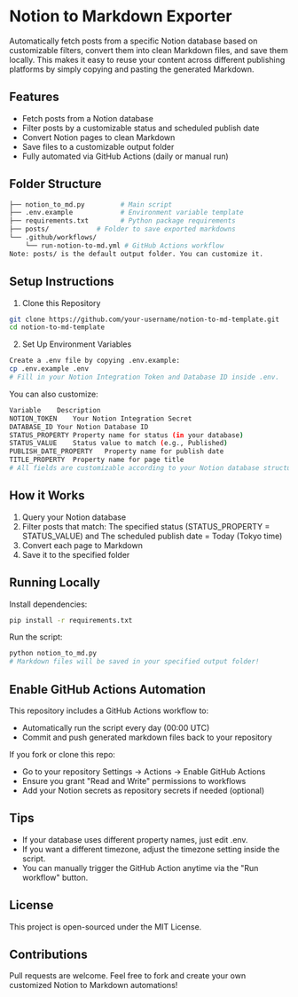 # Notion to Markdown Exporter

Automatically fetch posts from a specific Notion database based on customizable filters, convert them into clean Markdown files, and save them locally.
This makes it easy to reuse your content across different publishing platforms by simply copying and pasting the generated Markdown.

## Features

- Fetch posts from a Notion database
- Filter posts by a customizable status and scheduled publish date
- Convert Notion pages to clean Markdown
- Save files to a customizable output folder
- Fully automated via GitHub Actions (daily or manual run)

## Folder Structure

```bash
├── notion_to_md.py         # Main script
├── .env.example            # Environment variable template
├── requirements.txt        # Python package requirements
├── posts/            # Folder to save exported markdowns
└── .github/workflows/
    └── run-notion-to-md.yml # GitHub Actions workflow
Note: posts/ is the default output folder. You can customize it.
```

##  Setup Instructions

1. Clone this Repository

```bash
git clone https://github.com/your-username/notion-to-md-template.git
cd notion-to-md-template
```

2. Set Up Environment Variables
```bash
Create a .env file by copying .env.example:
cp .env.example .env
# Fill in your Notion Integration Token and Database ID inside .env.
```

You can also customize:

```bash
Variable	Description
NOTION_TOKEN	Your Notion Integration Secret	
DATABASE_ID	Your Notion Database ID	
STATUS_PROPERTY	Property name for status (in your database)	
STATUS_VALUE	Status value to match (e.g., Published)	
PUBLISH_DATE_PROPERTY	Property name for publish date	
TITLE_PROPERTY	Property name for page title	
# All fields are customizable according to your Notion database structure.
```

## How it Works
1. Query your Notion database
2. Filter posts that match: The specified status (STATUS_PROPERTY = STATUS_VALUE) and The scheduled publish date = Today (Tokyo time)
3. Convert each page to Markdown
4. Save it to the specified folder

## Running Locally
Install dependencies:
```bash
pip install -r requirements.txt
```

Run the script:
```bash
python notion_to_md.py
# Markdown files will be saved in your specified output folder!
```

## Enable GitHub Actions Automation
This repository includes a GitHub Actions workflow to:

- Automatically run the script every day (00:00 UTC)
- Commit and push generated markdown files back to your repository

If you fork or clone this repo:

- Go to your repository Settings → Actions → Enable GitHub Actions
- Ensure you grant "Read and Write" permissions to workflows
- Add your Notion secrets as repository secrets if needed (optional)

## Tips
- If your database uses different property names, just edit .env.
- If you want a different timezone, adjust the timezone setting inside the script.
- You can manually trigger the GitHub Action anytime via the "Run workflow" button.

## License
This project is open-sourced under the MIT License.

## Contributions
Pull requests are welcome.
Feel free to fork and create your own customized Notion to Markdown automations!
